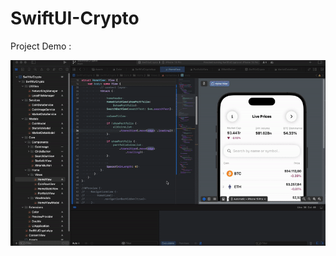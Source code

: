 # SwiftUI-Crypto

 Project Demo : 

![image](https://github.com/ngoccuong11789/SwiftUI-Crypto/blob/main/crypto.gif)
